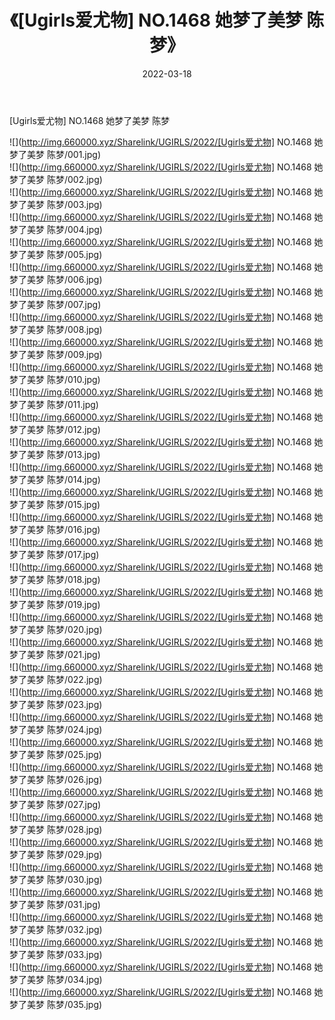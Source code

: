 ﻿---
layout: post
title:  《[Ugirls爱尤物] NO.1468 她梦了美梦 陈梦》
date:   2022-03-18
img: http://img.660000.xyz/Sharelink/UGIRLS/2022/[Ugirls爱尤物] NO.1468 她梦了美梦 陈梦/000.jpg
categories: [美女, 清纯, 唯美]
---

[Ugirls爱尤物] NO.1468 她梦了美梦 陈梦

 ![](http://img.660000.xyz/Sharelink/UGIRLS/2022/[Ugirls爱尤物] NO.1468 她梦了美梦 陈梦/001.jpg) <br>![](http://img.660000.xyz/Sharelink/UGIRLS/2022/[Ugirls爱尤物] NO.1468 她梦了美梦 陈梦/002.jpg) <br>![](http://img.660000.xyz/Sharelink/UGIRLS/2022/[Ugirls爱尤物] NO.1468 她梦了美梦 陈梦/003.jpg) <br>![](http://img.660000.xyz/Sharelink/UGIRLS/2022/[Ugirls爱尤物] NO.1468 她梦了美梦 陈梦/004.jpg) <br>![](http://img.660000.xyz/Sharelink/UGIRLS/2022/[Ugirls爱尤物] NO.1468 她梦了美梦 陈梦/005.jpg) <br>![](http://img.660000.xyz/Sharelink/UGIRLS/2022/[Ugirls爱尤物] NO.1468 她梦了美梦 陈梦/006.jpg) <br>![](http://img.660000.xyz/Sharelink/UGIRLS/2022/[Ugirls爱尤物] NO.1468 她梦了美梦 陈梦/007.jpg) <br>![](http://img.660000.xyz/Sharelink/UGIRLS/2022/[Ugirls爱尤物] NO.1468 她梦了美梦 陈梦/008.jpg) <br>![](http://img.660000.xyz/Sharelink/UGIRLS/2022/[Ugirls爱尤物] NO.1468 她梦了美梦 陈梦/009.jpg) <br>![](http://img.660000.xyz/Sharelink/UGIRLS/2022/[Ugirls爱尤物] NO.1468 她梦了美梦 陈梦/010.jpg) <br>![](http://img.660000.xyz/Sharelink/UGIRLS/2022/[Ugirls爱尤物] NO.1468 她梦了美梦 陈梦/011.jpg) <br>![](http://img.660000.xyz/Sharelink/UGIRLS/2022/[Ugirls爱尤物] NO.1468 她梦了美梦 陈梦/012.jpg) <br>![](http://img.660000.xyz/Sharelink/UGIRLS/2022/[Ugirls爱尤物] NO.1468 她梦了美梦 陈梦/013.jpg) <br>![](http://img.660000.xyz/Sharelink/UGIRLS/2022/[Ugirls爱尤物] NO.1468 她梦了美梦 陈梦/014.jpg) <br>![](http://img.660000.xyz/Sharelink/UGIRLS/2022/[Ugirls爱尤物] NO.1468 她梦了美梦 陈梦/015.jpg) <br>![](http://img.660000.xyz/Sharelink/UGIRLS/2022/[Ugirls爱尤物] NO.1468 她梦了美梦 陈梦/016.jpg) <br>![](http://img.660000.xyz/Sharelink/UGIRLS/2022/[Ugirls爱尤物] NO.1468 她梦了美梦 陈梦/017.jpg) <br>![](http://img.660000.xyz/Sharelink/UGIRLS/2022/[Ugirls爱尤物] NO.1468 她梦了美梦 陈梦/018.jpg) <br>![](http://img.660000.xyz/Sharelink/UGIRLS/2022/[Ugirls爱尤物] NO.1468 她梦了美梦 陈梦/019.jpg) <br>![](http://img.660000.xyz/Sharelink/UGIRLS/2022/[Ugirls爱尤物] NO.1468 她梦了美梦 陈梦/020.jpg) <br>![](http://img.660000.xyz/Sharelink/UGIRLS/2022/[Ugirls爱尤物] NO.1468 她梦了美梦 陈梦/021.jpg) <br>![](http://img.660000.xyz/Sharelink/UGIRLS/2022/[Ugirls爱尤物] NO.1468 她梦了美梦 陈梦/022.jpg) <br>![](http://img.660000.xyz/Sharelink/UGIRLS/2022/[Ugirls爱尤物] NO.1468 她梦了美梦 陈梦/023.jpg) <br>![](http://img.660000.xyz/Sharelink/UGIRLS/2022/[Ugirls爱尤物] NO.1468 她梦了美梦 陈梦/024.jpg) <br>![](http://img.660000.xyz/Sharelink/UGIRLS/2022/[Ugirls爱尤物] NO.1468 她梦了美梦 陈梦/025.jpg) <br>![](http://img.660000.xyz/Sharelink/UGIRLS/2022/[Ugirls爱尤物] NO.1468 她梦了美梦 陈梦/026.jpg) <br>![](http://img.660000.xyz/Sharelink/UGIRLS/2022/[Ugirls爱尤物] NO.1468 她梦了美梦 陈梦/027.jpg) <br>![](http://img.660000.xyz/Sharelink/UGIRLS/2022/[Ugirls爱尤物] NO.1468 她梦了美梦 陈梦/028.jpg) <br>![](http://img.660000.xyz/Sharelink/UGIRLS/2022/[Ugirls爱尤物] NO.1468 她梦了美梦 陈梦/029.jpg) <br>![](http://img.660000.xyz/Sharelink/UGIRLS/2022/[Ugirls爱尤物] NO.1468 她梦了美梦 陈梦/030.jpg) <br>![](http://img.660000.xyz/Sharelink/UGIRLS/2022/[Ugirls爱尤物] NO.1468 她梦了美梦 陈梦/031.jpg) <br>![](http://img.660000.xyz/Sharelink/UGIRLS/2022/[Ugirls爱尤物] NO.1468 她梦了美梦 陈梦/032.jpg) <br>![](http://img.660000.xyz/Sharelink/UGIRLS/2022/[Ugirls爱尤物] NO.1468 她梦了美梦 陈梦/033.jpg) <br>![](http://img.660000.xyz/Sharelink/UGIRLS/2022/[Ugirls爱尤物] NO.1468 她梦了美梦 陈梦/034.jpg) <br>![](http://img.660000.xyz/Sharelink/UGIRLS/2022/[Ugirls爱尤物] NO.1468 她梦了美梦 陈梦/035.jpg) <br>